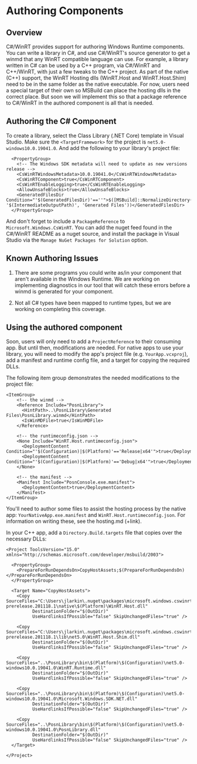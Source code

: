 # Authoring Components

## Overview
C#/WinRT provides support for authoring Windows Runtime components. You can write a library in C#, and use C#/WinRT's source generator to get a winmd that any WinRT compatible language can use. For example, a library written in C# can be used by a C++ program, via C#/WinRT and C++/WinRT, with just a few tweaks to the C++ project.
As part of the native (C++) support, the WinRT Hosting dlls (WinRT.Host and WinRT.Host.Shim) need to be in the same folder as the native executable. 
For now, users need a special target of their own so MSBuild can place the hosting dlls in the correct place. But soon we will implement this so that a package reference to C#/WinRT in the authored component is all that is needed.   

## Authoring the C# Component
To create a library, select the Class Library (.NET Core) template in Visual Studio. 
Make sure the `<TargetFramework>` for the project is `net5.0-windows10.0.19041.0`. 
And add the following to your library's project file:
```
  <PropertyGroup>
    <!-- The Windows SDK metadata will need to update as new versions release -->
    <CsWinRTWindowsMetadata>10.0.19041.0</CsWinRTWindowsMetadata>
    <CsWinRTComponent>true</CsWinRTComponent>
    <CsWinRTEnableLogging>true</CsWinRTEnableLogging>
    <AllowUnsafeBlocks>true</AllowUnsafeBlocks>
    <GeneratedFilesDir Condition="'$(GeneratedFilesDir)'==''">$([MSBuild]::NormalizeDirectory('$(MSBuildProjectDirectory)', '$(IntermediateOutputPath)', 'Generated Files'))</GeneratedFilesDir>
  </PropertyGroup>
```
And don't forget to include a `PackageReference` to `Microsoft.Windows.CsWinRT`. You can add the nuget feed found in the C#/WinRT README as a nuget source, and install the package in Visual Studio via the `Manage NuGet Packages for Solution` option. 


## Known Authoring Issues
1. There are some programs you could write as/in your component that aren't available in the Windows Runtime. 
We are working on implementing diagnostics in our tool that will catch these errors before a winmd is generated for your component.

2. Not all C# types have been mapped to runtime types, but we are working on completing this coverage. 

## Using the authored component
Soon, users will only need to add a `ProjectReference` to their consuming app. But until then, modifications are needed.
For native apps to use your library, you will need to modify the app's project file (e.g. `YourApp.vcxproj`), add a manifest and runtime config file, and a target for copying the required DLLs.

The following item group demonstrates the needed modifications to the project file:

```
<ItemGroup>
    <!-- the winmd -->
    <Reference Include="PosnLibrary">
      <HintPath>..\PosnLibrary\Generated Files\PosnLibrary.winmd</HintPath>
      <IsWinMDFile>true</IsWinMDFile>
    </Reference>
    
    <!-- the runtimeconfig.json -->
    <None Include="WinRT.Host.runtimeconfig.json">
      <DeploymentContent Condition="'$(Configuration)|$(Platform)'=='Release|x64'">true</DeploymentContent>
      <DeploymentContent Condition="'$(Configuration)|$(Platform)'=='Debug|x64'">true</DeploymentContent>
    </None>
    
    <!-- the manifest -->
    <Manifest Include="PosnConsole.exe.manifest">
      <DeploymentContent>true</DeploymentContent>
    </Manifest>
</ItemGroup> 
```

You'll need to author some files to assist the hosting process by the native app: `YourNativeApp.exe.manifest` and `WinRT.Host.runtimeconfig.json`. 
For information on writing these, see the hosting.md (+link).

In your C++ app, add a `Directory.Build.targets` file that copies over the necessary DLLs: 
```
<Project ToolsVersion="15.0" xmlns="http://schemas.microsoft.com/developer/msbuild/2003">

  <PropertyGroup>
    <PrepareForRunDependsOn>CopyHostAssets;$(PrepareForRunDependsOn)</PrepareForRunDependsOn>
  </PropertyGroup>
  
  <Target Name="CopyHostAssets">
    <Copy SourceFiles="C:\Users\jlarkin\.nuget\packages\microsoft.windows.cswinrt\1.1.0-prerelease.201118.1\native\$(Platform)\WinRT.Host.dll"
          DestinationFolder="$(OutDir)" 
          UseHardlinksIfPossible="false" SkipUnchangedFiles="true" />
    
    <Copy SourceFiles="C:\Users\jlarkin\.nuget\packages\microsoft.windows.cswinrt\1.1.0-prerelease.201118.1\lib\net5.0\WinRT.Host.Shim.dll"
          DestinationFolder="$(OutDir)" 
          UseHardlinksIfPossible="false" SkipUnchangedFiles="true" />

    <Copy SourceFiles="..\PosnLibrary\bin\$(Platform)\$(Configuration)\net5.0-windows10.0.19041.0\WinRT.Runtime.dll" 
          DestinationFolder="$(OutDir)" 
          UseHardlinksIfPossible="false" SkipUnchangedFiles="true" />

    <Copy SourceFiles="..\PosnLibrary\bin\$(Platform)\$(Configuration)\net5.0-windows10.0.19041.0\Microsoft.Windows.SDK.NET.dll"
          DestinationFolder="$(OutDir)"
          UseHardlinksIfPossible="false" SkipUnchangedFiles="true" />
    
    <Copy SourceFiles="..\PosnLibrary\bin\$(Platform)\$(Configuration)\net5.0-windows10.0.19041.0\PosnLibrary.dll"
          DestinationFolder="$(OutDir)"
          UseHardlinksIfPossible="false" SkipUnchangedFiles="true" />
  </Target>  
  
</Project>

```